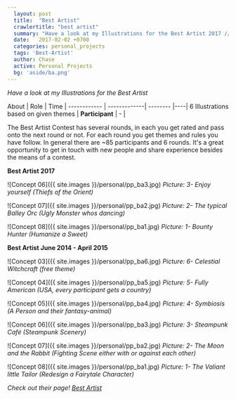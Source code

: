 ```yaml
---
  layout: post
  title:  "Best Artist"
  crawlertitle: "best artist"
  summary: "Have a look at my Illustrations for the Best Artist 2017 // 2014 - 2015"
  date:   2017-02-02 +0700
  categories: personal_projects
  tags: 'Best-Artist'
  author: Chase
  active: Personal Projects
  bg: 'aside/ba.png'
---
```

*Have a look at my Illustrations for the Best Artist*


About | Role | Time |
------------ | -------------| -------- |----|
6 Illustrations based on given themes | **Participant** | - |

The Best Artist Contest has several rounds, in each you get rated and pass onto the next round or not. For each round you get themes and rules you have follow. In general there are ~85 participants and 6 rounds. It's a great opportunity to get in touch with new people and share experience besides the means of a contest. 

**Best Artist 2017**

![Concept 06]({{ site.images }}/personal/pp_ba3.jpg)
*Picture: 3-  Enjoy yourself		(Thiefs of the Orient)*

![Concept 07]({{ site.images }}/personal/pp_ba2.jpg)
*Picture: 2-  The typical Balley Orc	(Ugly Monster whos dancing)*

![Concept 08]({{ site.images }}/personal/pp_ba1.jpg)
*Picture: 1-  Bounty Hunter		(Humanize a Sweet)*

**Best Artist June 2014 - April 2015**

![Concept 03]({{ site.images }}/personal/pp_ba6.jpg)
*Picture: 6-	Celestial Witchcraft		(free theme)* 

![Concept 04]({{ site.images }}/personal/pp_ba5.jpg)
*Picture: 5-  Fully American		(USA, every participant gets a country)*

![Concept 05]({{ site.images }}/personal/pp_ba4.jpg)
*Picture: 4-  Symbiosis			(A Person and their fantasy-animal)*

![Concept 06]({{ site.images }}/personal/pp_ba3.jpg)
*Picture: 3-  Steampunk Café		(Steampunk Scenery)*

![Concept 07]({{ site.images }}/personal/pp_ba2.jpg)
*Picture: 2-  The Moon and the Rabbit	(Fighting Scene either with or against each other)*

![Concept 08]({{ site.images }}/personal/pp_ba1.jpg)
*Picture: 1-  The Valiant little Tailor		(Redesign a Fairytale Character)*

*Check out their page! [Best Artist](https://www.facebook.com/bestartist.german/?fref=ts)*



